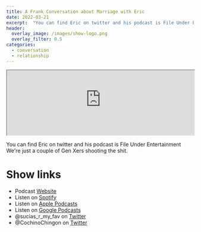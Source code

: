 ```yaml
---
title: A Frank Conversation about Marriage with Eric
date: 2022-03-21
excerpt:  "You can find Eric on twitter and his podcast is File Under Entertainment We're just a couple of Gen Xers shooting the shit"
header:
  overlay_image: /images/show-logo.png
  overlay_filter: 0.5
categories: 
  - conversation
  - relationship
---
```


<iframe src="https://embed.embed.podcasts.apple.com/us/podcast/a-frank-conversation-about-marriage-with-eric/id1548173787?i=1000554691567&amp;theme=dark" height='175' style='width: 100%; max-width: 660px; frameborder=0 allowtransparency=true allow='encrypted-media'></iframe> 

You can find Eric on twitter and his podcast is File Under Entertainment We're just a couple of Gen Xers shooting the shit.

# Show links

* <i class='fas fa-link'></i>Podcast [ Website](https://sucias.xyz)
* <i class='fab fa-spotify'></i>Listen on [Spotify](https://open.spotify.com/show/3XjoipCU3QzeIaQAAQpBdW)
* <i class='fas fa-podcast'></i>Listen on [Apple Podcasts](https://podcasts.apple.com/us/podcast/sucias-are-my-favorite/id1548173787)
* <i class='fab fa-google-play'></i>Listen on [Google Podcasts](https://podcasts.google.com/feed/aHR0cHM6Ly9hbmNob3IuZm0vcy80MjI0YzYzYy9wb2RjYXN0L3Jzcw==)
* <i class='fab fa-twitter'></i>@sucias_r_my_fav on [Twitter](https://twitter.com/sucias_r_my_fav)
* <i class='fab fa-twitter'></i>@CochinoChingon on [Twitter](https://twitter.com/cochinochingon)
